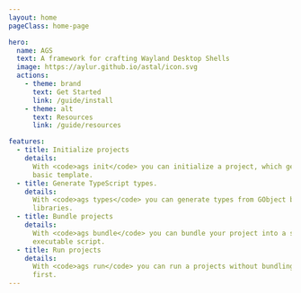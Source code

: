 ```yaml
---
layout: home
pageClass: home-page

hero:
  name: AGS
  text: A framework for crafting Wayland Desktop Shells
  image: https://aylur.github.io/astal/icon.svg
  actions:
    - theme: brand
      text: Get Started
      link: /guide/install
    - theme: alt
      text: Resources
      link: /guide/resources

features:
  - title: Initialize projects
    details:
      With <code>ags init</code> you can initialize a project, which generates a
      basic template.
  - title: Generate TypeScript types.
    details:
      With <code>ags types</code> you can generate types from GObject based
      libraries.
  - title: Bundle projects
    details:
      With <code>ags bundle</code> you can bundle your project into a single
      executable script.
  - title: Run projects
    details:
      With <code>ags run</code> you can run a projects without bundling them
      first.
---
```


<!--TODO: add a few screenshots of desktops-->

<style>
:root {
  --vp-home-hero-name-color: transparent;
  --vp-home-hero-name-background: -webkit-linear-gradient(120deg, var(--vp-c-purple-3), var(--vp-c-brand-3));

  --vp-home-hero-image-background-image: linear-gradient(-45deg, var(--vp-c-purple-3), var(--vp-c-brand-3));
  --vp-home-hero-image-filter: blur(44px);
}

:root {
  --overlay-gradient: color-mix(in srgb, var(--vp-c-brand-1), transparent 55%);
}

.dark {
  --overlay-gradient: color-mix(in srgb, var(--vp-c-brand-1), transparent 85%);
}

.home-page {
  background:
    linear-gradient(215deg, var(--overlay-gradient), transparent 40%),
    radial-gradient(var(--overlay-gradient), transparent 40%) no-repeat -60vw -40vh / 105vw 200vh,
    radial-gradient(var(--overlay-gradient), transparent 65%) no-repeat 50% calc(100% + 20rem) / 60rem 30rem;

  .VPFeature code {
    background-color: var(--vp-code-line-highlight-color);
    color: var(--vp-code-color);
    padding: 2px;
    border-radius: 4px;
    padding: 3px 6px;
  }

  .VPFooter {
    background-color: transparent !important;
    border: none;
  }

  .VPNavBar:not(.top) {
    background-color: transparent !important;
    -webkit-backdrop-filter: blur(16px);
    backdrop-filter: blur(16px);

    div.divider {
      display: none;
    }
  }
}

@media (min-width: 640px) {
  :root {
    --vp-home-hero-image-filter: blur(56px);
  }
}

@media (min-width: 960px) {
  :root {
    --vp-home-hero-image-filter: blur(68px);
  }
}
</style>
